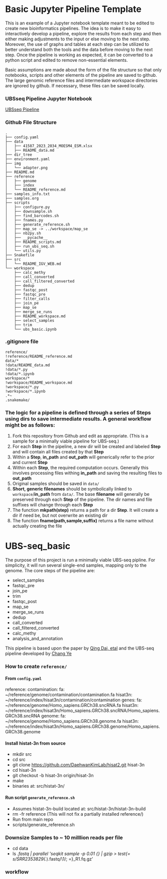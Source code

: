 # Basic Jupyter Pipeline Template

This is an example of a Jupyter notebook template meant to be edited to create new bioinformatics pipelines. The idea is to make it easy to interactively develop a pipeline, explore the results from each step and then either making adjustments to the input or else moving to the next step. Moreover, the use of graphs and tables at each step can be utilized to better understand both the tools and the data before moving to the next step. Once the pipeline is working as expected, it can be converted to a python script and edited to remove non-essential elements.

Basic assumptions are made about the form of the file structure so that only notebooks, scripts and other elements of the pipeline are saved to github. The large genomic reference files and intermediate workspace directories are ignored by github. If necessary, these files can be saved locally. 

### UBSseq Pipeline Jupyter Notebook
[UBSseq Pipeline](workspace/ubs_basic.ipynb) 

### Github File Structure

```
.
├── config.yaml
├── data
│   ├── 41587_2023_2034_MOESM4_ESM.xlsx
│   ├── README_data.md
├── dir_tree
├── environment.yaml
├── img
│   └── adapter.png
├── README.md
├── reference
│   ├── genome
│   ├── index
│   └── README_reference.md
├── samples_info.txt
├── samples.org
├── scripts
│   ├── configure.py
│   ├── downsample.sh
│   ├── find_barcodes.sh
│   ├── fnames.py
│   ├── generate_reference.sh
│   ├── map_se -> ../workspace/map_se
│   ├── nb2py.sh
│   ├── __pycache__
│   ├── README_scripts.md
│   ├── run_ubs_seq.sh
│   └── utils.py
├── Snakefile
├── src
│   └── README_IGV_WEB.md
└── workspace
    ├── calc_methy
    ├── call_converted
    ├── call_filtered_converted
    ├── dedup
    ├── fastqc_post
    ├── fastqc_pre
    ├── filter_calls
    ├── join_pe
    ├── map_se
    ├── merge_se_runs
    ├── README_workspace.md
    ├── select_samples
    ├── trim
    └── ubs_basic.ipynb
```


### .gitignore file

```
reference/
!reference/README_reference.md
data/*
!data/README_data.md
!data/*.py
!data/*.ipynb
workspace/*
!workspace/README_workspace.md
!workspace/*.py
!workspace/*.ipynb
.*~
.snakemake/
```

### The logic for a pipeline is defined through a series of Steps using dirs to save intermediate results. A general workflow might be as follows:

1. Fork this repository from Github and edit as appropriate. (This is a sample for a minimally viable pipeline for UBS-seq.) 
2. For each **Step** in the pipeline, a new dir will be created and labeled **Step** and will contain all files created by that **Step**
3. Within a **Step**, **in_path** and **out_path** will generically refer to the prior and current **Step**
4. Within each **Step**, the required computation occurs. Generally this involves processing files withing **in_path** and saving the resulting files to **out_path**
5. Original samples should be saved in `data/` 
6. **Short, generic filenames** should be symbolically linked to `workspace`/**in_path** from `data/`. The base **filename** will generally be preserved through each **Step** of the pipeline. The dir names and file suffixes will change through each **Step**
7. The function **mkpath(step)** returns a path for a dir **Step**. It will create a dir if need be, but not overwrite an existing dir
8. The function **fname(path,sample,suffix)** returns a file name without actually creating the file


# UBS-seq_basic

The purpose of this project is run a minimally viable UBS-seq pipline. For simplicity, it will run several single-end samples, mapping only to the genome. The core steps of the pipeline are:

- select_samples
- fastqc_pre
- join_pe
- trim
- fastqc_post
- map_se
- merge_se_runs
- dedup
- call_converted
- call_filtered_converted
- calc_methy
- analysis_and_annotation

This pipeline is based upon the paper by [Qing Dai, etal](https://doi.org/10.1038/s41587-023-02034-w) and the UBS-seq pipeline developed by [Chang Ye](https://github.com/y9c/m5C-UBSseq)


### How to create `reference/`

#### From `config.yaml`

reference:
  contamination:
    fa: ~/reference/genome/contamination/contamination.fa
    hisat3n: ~/reference/index/hisat3n/contamination/contamination
  genes:
    fa: ~/reference/genome/Homo_sapiens.GRCh38.sncRNA.fa
    hisat3n: ~/reference/index/hisat3n/Homo_sapiens.GRCh38.sncRNA/Homo_sapiens.GRCh38.sncRNA
  genome:
    fa: ~/reference/genome/Homo_sapiens.GRCh38.genome.fa
    hisat3n: ~/reference/index/hisat3n/Homo_sapiens.GRCh38.genome/Homo_sapiens.GRCh38.genome

#### Install histat-3n from source 
- mkdir src
- cd src
- git clone https://github.com/DaehwanKimLab/hisat2.git hisat-3n
- cd hisat-3n
- git checkout -b hisat-3n origin/hisat-3n
- make
- binaries at: src/histat-3n/

#### Run script `generate_reference.sh`
- Assumes histat-3n-build located at:  src/histat-3n/histat-3n-build
- rm -fr reference (This will not fix a partially installed reference/)
- Run from main repo
- scripts/generate_reference.sh

### Downsize Samples to ~ 10 milllion reads per file
- cd data
- ls *.fastq | parallel 'seqkit sample -p 0.01 {} | gzip > test{= s/SRR2353829(.*)\.fastq/\1/; =}_R1.fq.gz'


### workflow
